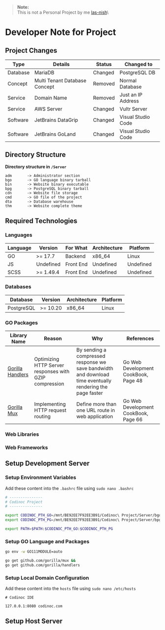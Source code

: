 > **Note:**\
> This is not a Personal Project by me [las-nish](https://github.com/las-nish/)\

# Developer Note for Project

## Project Changes

| Type | Details | Status | Changed to |
| -- | -- | -- | -- |
| Database | MariaDB | Changed | PostgreSQL DB |
| Concept | Multi Tenant Database Concept | Removed | Normal Database |
| Service | Domain Name | Removed | Just an IP Address |
| Service | AWS Server | Changed | Vultr Server |
| Software | JetBrains DataGrip | Changed | Visual Studio Code |
| Software | JetBrains GoLand | Changed | Visual Studio Code |

## Directory Structure

**Directory structure in `/Server`**

```
adm       -> Administrator section
bgo       -> GO language binary tarball
bin       -> Website binary executable
bpg       -> PostgreSQL binary tarball
cdn       -> Website file storage
cmd       -> GO file of the project
dta       -> Database warehouse
thm       -> Website complete theme
```

## Required Technologies

### Languages

| Language | Version | For What | Architecture | Platform |
| -- | -- | -- | -- | -- |
| GO | >= 17.7 | Backend | x86_64 | Linux |
| JS | Undefined | Front End | Undefined | Undefined |
| SCSS | >= 1.49.4 | Front End | Undefined | Undefined |

### Databases

| Database | Version | Architecture | Platform |
| -- | -- | -- | -- |
| PostgreSQL | >= 10.20 | x86_64 | Linux |

### GO Packages

| Library Name | Reason | Why | References |
| -- | -- | -- | -- |
| [Gorilla Handlers](https://github.com/gorilla/handlers) | Optimizing HTTP Server responses with GZIP compression | By sending a compressed response we save bandwidth and download time eventually rendering the page faster | Go Web Development CookBook, Page 48 |
| [Gorilla Mux](https://github.com/gorilla/mux) | Implementing HTTP request routing | Define more than one URL route in web application | Go Web Development CookBook, Page 66 |

### Web Libraries

### Web Frameworks

## Setup Development Server

### Setup Environment Variables

Add these content into the `.bashrc` file using `sudo nano .bashrc`

```bash
# ---------------
# Codinoc Project
# ---------------

export CODINOC_PTH_GO=/mnt/BE92EE7F92EE3B91/Codinoc\ Project/Server/bgo/bin
export CODINOC_PTH_PG=/mnt/BE92EE7F92EE3B91/Codinoc\ Project/Server/bpg/bin

export PATH=$PATH:$CODINOC_PTH_GO:$CODINOC_PTH_PG
```

### Setup GO Language and Packages

```bash
go env -w GO111MODULE=auto

go get github.com/gorilla/mux &&
go get github.com/gorilla/handlers
```

### Setup Local Domain Configuration

Add these content into the `hosts` file using `sudo nano /etc/hosts`

```
# Codinoc IDE

127.0.0.1:8080 codinoc.com
```

## Setup Host Server
